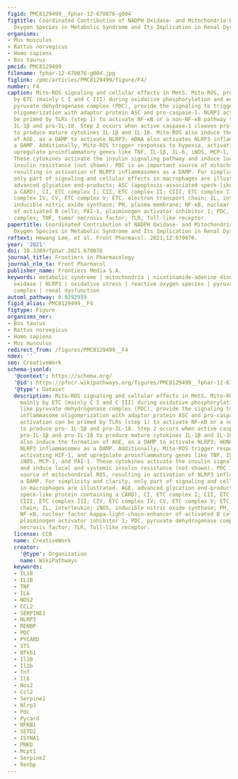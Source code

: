 ```yaml
---
figid: PMC8129499__fphar-12-670076-g004
figtitle: Coordinated Contribution of NADPH Oxidase- and Mitochondria-Derived Reactive
  Oxygen Species in Metabolic Syndrome and Its Implication in Renal Dysfunction
organisms:
- Mus musculus
- Rattus norvegicus
- Homo sapiens
- Bos taurus
pmcid: PMC8129499
filename: fphar-12-670076-g004.jpg
figlink: /pmc/articles/PMC8129499/figure/F4/
number: F4
caption: Mito-ROS signaling and cellular effects in MetS. Mito-ROS, produced mainly
  by ETC (mainly C I and C III) during oxidative phosphorylation and enzymes like
  pyruvate dehydrogenase complex (PDC), provide the signaling to trigger NLRP3 inflammasome
  oligomerization with adaptor protein ASC and pro-caspase-1. NLRP3 activation can
  be primed by TLRs (step 1) to activate NF-κB or a non-NF-κB pathway to produce pro-
  IL-1β and pro-IL-18. Step 2 occurs when active caspase-1 cleaves pro-IL-1β and pro-IL-18
  to produce mature cytokines IL-1β and IL-18. Mito-ROS also induce the formation
  of AGE, as a DAMP to activate NLRP3; mDNA also activates NLRP3 inflammasomes as
  a DAMP. Additionally, Mito-ROS trigger responses to hypoxia, activating HIF-1, and
  upregulate proinflammatory genes like TNF, IL-1β, IL-6, iNOS, MCP-1, and PAI-1.
  These cytokines activate the insulin signaling pathway and induce local and systemic
  insulin resistance (not shown). PDC is an important source of mitochondrial ROS,
  resulting in activation of NLRP3 inflammasomes as a DAMP. For simplicity and clarity,
  only part of signaling and cellular effects in macrophages are illustrated. AGE,
  advanced glycation end-products; ASC (apoptosis-associated speck-like protein containing
  a CARD), CI, ETC complex I; CII, ETC complex II; CIII, ETC complex III; CIV, ETC
  complex IV; CV, ETC complex V; ETC, electron transport chain; IL, interleukin; iNOS,
  inducible nitric oxide synthase; PM, plasma membrane; NF-κB, nuclear factor kappa-light-chain-enhancer
  of activated B cells; PAI-1, plasminogen activator inhibitor 1; PDC, pyruvate dehydrogenase
  complex; TNF, tumor necrosis factor; TLR, Toll-like receptor.
papertitle: Coordinated Contribution of NADPH Oxidase- and Mitochondria-Derived Reactive
  Oxygen Species in Metabolic Syndrome and Its Implication in Renal Dysfunction.
reftext: Hewang Lee, et al. Front Pharmacol. 2021;12:670076.
year: '2021'
doi: 10.3389/fphar.2021.670076
journal_title: Frontiers in Pharmacology
journal_nlm_ta: Front Pharmacol
publisher_name: Frontiers Media S.A.
keywords: metabolic syndrome | mitochondria | nicotinamide-adenine dinucleotide phosphate
  oxidase | NLRP3 | oxidative stress | reactive oxygen species | pyruvate dehydrogenase
  complex | renal dysfunction
automl_pathway: 0.9292959
figid_alias: PMC8129499__F4
figtype: Figure
organisms_ner:
- Bos taurus
- Rattus norvegicus
- Homo sapiens
- Mus musculus
redirect_from: /figures/PMC8129499__F4
ndex: ''
seo: CreativeWork
schema-jsonld:
  '@context': https://schema.org/
  '@id': https://pfocr.wikipathways.org/figures/PMC8129499__fphar-12-670076-g004.html
  '@type': Dataset
  description: Mito-ROS signaling and cellular effects in MetS. Mito-ROS, produced
    mainly by ETC (mainly C I and C III) during oxidative phosphorylation and enzymes
    like pyruvate dehydrogenase complex (PDC), provide the signaling to trigger NLRP3
    inflammasome oligomerization with adaptor protein ASC and pro-caspase-1. NLRP3
    activation can be primed by TLRs (step 1) to activate NF-κB or a non-NF-κB pathway
    to produce pro- IL-1β and pro-IL-18. Step 2 occurs when active caspase-1 cleaves
    pro-IL-1β and pro-IL-18 to produce mature cytokines IL-1β and IL-18. Mito-ROS
    also induce the formation of AGE, as a DAMP to activate NLRP3; mDNA also activates
    NLRP3 inflammasomes as a DAMP. Additionally, Mito-ROS trigger responses to hypoxia,
    activating HIF-1, and upregulate proinflammatory genes like TNF, IL-1β, IL-6,
    iNOS, MCP-1, and PAI-1. These cytokines activate the insulin signaling pathway
    and induce local and systemic insulin resistance (not shown). PDC is an important
    source of mitochondrial ROS, resulting in activation of NLRP3 inflammasomes as
    a DAMP. For simplicity and clarity, only part of signaling and cellular effects
    in macrophages are illustrated. AGE, advanced glycation end-products; ASC (apoptosis-associated
    speck-like protein containing a CARD), CI, ETC complex I; CII, ETC complex II;
    CIII, ETC complex III; CIV, ETC complex IV; CV, ETC complex V; ETC, electron transport
    chain; IL, interleukin; iNOS, inducible nitric oxide synthase; PM, plasma membrane;
    NF-κB, nuclear factor kappa-light-chain-enhancer of activated B cells; PAI-1,
    plasminogen activator inhibitor 1; PDC, pyruvate dehydrogenase complex; TNF, tumor
    necrosis factor; TLR, Toll-like receptor.
  license: CC0
  name: CreativeWork
  creator:
    '@type': Organization
    name: WikiPathways
  keywords:
  - IL18
  - IL1B
  - TNF
  - IL6
  - NOS2
  - CCL2
  - SERPINE1
  - NLRP3
  - RENBP
  - PDC
  - PYCARD
  - STS
  - Nfkb1
  - Il18
  - Il1b
  - Tnf
  - Il6
  - Nos2
  - Ccl2
  - Serpine1
  - Nlrp3
  - Pdc
  - Pycard
  - NFKB1
  - SETD2
  - ISYNA1
  - PNKD
  - Mcpt1
  - Serpine2
  - Renbp
---
```

